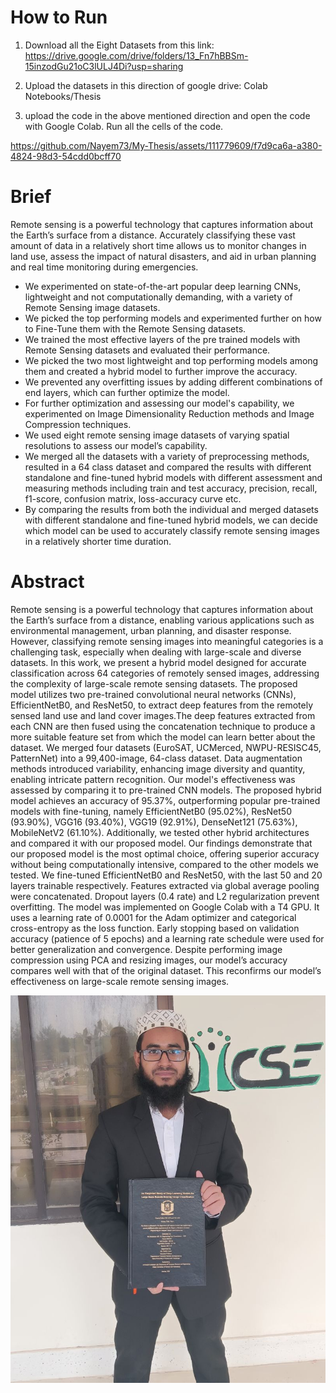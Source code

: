 # How to Run

1. Download all the Eight Datasets from this link: https://drive.google.com/drive/folders/13_Fn7hBBSm-15inzodGu21oC3lULJ4Di?usp=sharing

2. Upload the datasets in this direction of google drive: Colab Notebooks/Thesis

3. upload the code in the above mentioned direction and open the code with Google Colab. Run all the cells of the code.


https://github.com/Nayem73/My-Thesis/assets/111779609/f7d9ca6a-a380-4824-98d3-54cdd0bcff70




# Brief

Remote sensing is a powerful technology that captures information about the Earth’s surface from a distance. Accurately classifying these vast amount of data in a relatively short time allows us to monitor changes in land use, assess the impact of natural disasters, and aid in urban planning and real time monitoring during emergencies.  

- We experimented on state-of-the-art popular deep learning CNNs, lightweight and not computationally demanding, with a variety of Remote Sensing image datasets.  
- We picked the top performing models and experimented further on how to Fine-Tune them with the Remote Sensing datasets.  
- We trained the most effective layers of the pre trained models with Remote Sensing datasets and evaluated their performance.  
- We picked the two most lightweight and top performing models among them and created a hybrid model to further improve the accuracy.  
- We prevented any overfitting issues by adding different combinations of end layers, which can further optimize the model.  
- For further optimization and assessing our model's capability, we experimented on Image Dimensionality Reduction methods and Image Compression techniques.  
- We used eight remote sensing image datasets of varying spatial resolutions to assess our model’s capability.  
- We merged all the datasets with a variety of preprocessing methods, resulted in a 64 class dataset and compared the results with different standalone and fine-tuned hybrid models with different assessment and measuring methods including train and test accuracy, precision, recall, f1-score, confusion matrix, loss-accuracy curve etc.  
- By comparing the results from both the individual and merged datasets with different standalone and fine-tuned hybrid models, we can decide which model can be used to accurately classify remote sensing images in a relatively shorter time duration.

# Abstract

Remote sensing is a powerful technology that captures information about the Earth’s
surface from a distance, enabling various applications such as environmental
management, urban planning, and disaster response. However, classifying remote
sensing images into meaningful categories is a challenging task, especially when
dealing with large-scale and diverse datasets. In this work, we present a hybrid model
designed for accurate classification across 64 categories of remotely sensed images,
addressing the complexity of large-scale remote sensing datasets.
The proposed model utilizes two pre-trained convolutional neural networks (CNNs),
EfficientNetB0, and ResNet50, to extract deep features from the remotely sensed land
use and land cover images.The deep features extracted from each CNN are then fused
using the concatenation technique to produce a more suitable feature set from which
the model can learn better about the dataset.
We merged four datasets (EuroSAT, UCMerced, NWPU-RESISC45, PatternNet) into
a 99,400-image, 64-class dataset. Data augmentation methods introduced variability,
enhancing image diversity and quantity, enabling intricate pattern recognition. Our
model's effectiveness was assessed by comparing it to pre-trained CNN models.
The proposed hybrid model achieves an accuracy of 95.37%, outperforming popular
pre-trained models with fine-tuning, namely EfficientNetB0 (95.02%), ResNet50
(93.90%), VGG16 (93.40%), VGG19 (92.91%), DenseNet121 (75.63%),
MobileNetV2 (61.10%). Additionally, we tested other hybrid architectures and
compared it with our proposed model. Our findings demonstrate that our proposed
model is the most optimal choice, offering superior accuracy without being
computationally intensive, compared to the other models we tested.
We fine-tuned EfficientNetB0 and ResNet50, with the last 50 and 20 layers trainable
respectively. Features extracted via global average pooling were concatenated.
Dropout layers (0.4 rate) and L2 regularization prevent overfitting. The model was
implemented on Google Colab with a T4 GPU. It uses a learning rate of 0.0001 for
the Adam optimizer and categorical cross-entropy as the loss function. Early stopping
based on validation accuracy (patience of 5 epochs) and a learning rate schedule were
used for better generalization and convergence. Despite performing image
compression using PCA and resizing images, our model’s accuracy compares well
with that of the original dataset. This reconfirms our model’s effectiveness on
large-scale remote sensing images.

![Image preview](https://raw.githubusercontent.com/Nayem73/My-Portfolio/main/assets/images/thesis.jpeg)
